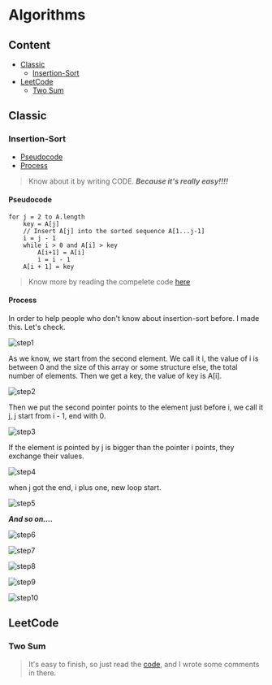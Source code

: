 # Algorithms

## Content

- [Classic](#Classic)
	- [Insertion-Sort](#Insertion-Sort)
- [LeetCode](#LeetCode)
	- [Two Sum](#Two-Sum)

## Classic

### Insertion-Sort

- [Pseudocode](#Pseudocode)
- [Process](#Process)

> Know about it by writing CODE.
> ***Because it's really easy!!!!***

#### Pseudocode

```
for j = 2 to A.length
	key = A[j]
	// Insert A[j] into the sorted sequence A[1...j-1]
	i = j - 1
	while i > 0 and A[i] > key
		A[i+1] = A[i]
		i = i - 1
	A[i + 1] = key
```

> Know more by reading the compelete code [here](./classic/insert_sort.h)

#### Process

In order to help people who don't know about insertion-sort before. I made this. Let's check.

![step1](../picture/algorithms/classic/insertion-sort/step1.png)

As we know, we start from the second element. We call it i, the value of i is between 0 and the size of this array or some structure else, the total number of elements. Then we get a key, the value of key is A[i].

![step2](../picture/algorithms/classic/insertion-sort/step2.png)

Then we put the second pointer points to the element just before i, we call it j, j start from i - 1, end with 0.

![step3](../picture/algorithms/classic/insertion-sort/step3.png)

If the element is pointed by j is bigger than the pointer i points, they exchange their values.

![step4](../picture/algorithms/classic/insertion-sort/step4.png)

when j got the end, i plus one, new loop start.

![step5](../picture/algorithms/classic/insertion-sort/step5.png)

***And so on....***

![step6](../picture/algorithms/classic/insertion-sort/step6.png)

![step7](../picture/algorithms/classic/insertion-sort/step7.png)

![step8](../picture/algorithms/classic/insertion-sort/step8.png)

![step9](../picture/algorithms/classic/insertion-sort/step9.png)

![step10](../picture/algorithms/classic/insertion-sort/step10.png)

## LeetCode

### Two Sum

> It's easy to finish, so just read the [code](./leetcode/twosum.h), and I wrote some comments in there.

